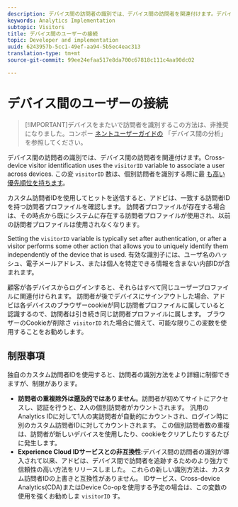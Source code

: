 ```yaml
---
description: デバイス間の訪問者の識別では、デバイス間の訪問者を関連付けます。デバイス間の訪問者の識別では、訪問者 ID 変数の s.visitorID を使用して、デバイス間のユーザーを関連付けます。
keywords: Analytics Implementation
subtopic: Visitors
title: デバイス間のユーザーの接続
topic: Developer and implementation
uuid: 6243957b-5cc1-49ef-aa94-5b5ec4eac313
translation-type: tm+mt
source-git-commit: 99ee24efaa517e8da700c67818c111c4aa90dc02

---
```



# デバイス間のユーザーの接続

> [!IMPORTANT]デバイスをまたいで訪問者を識別するこの方法は、非推奨になりました。コンポー [ネントユーザーガイドの](/help/components/cda/cda-home.md) 「デバイス間の分析」を参照してください。

デバイス間の訪問者の識別では、デバイス間の訪問者を関連付けます。Cross-device visitor identification uses the `visitorID` variable to associate a user across devices. この変 `visitorID` 数は、個別訪問者を識別する際に最 [も高い優先順位を持ちます](../c-unique-visitors/visid-overview.md)。

カスタム訪問者IDを使用してヒットを送信すると、アドビは、一致する訪問者IDを持つ訪問者プロファイルを確認します。 訪問者プロファイルが存在する場合は、その時点から既にシステムに存在する訪問者プロファイルが使用され、以前の訪問者プロファイルは使用されなくなります。

Setting the `visitorID` variable is typically set after authentication, or after a visitor performs some other action that allows you to uniquely identify them independently of the device that is used. 有効な識別子には、ユーザ名のハッシュ、電子メールアドレス、または個人を特定できる情報を含まない内部IDが含まれます。

顧客が各デバイスからログインすると、それらはすべて同じユーザープロファイルに関連付けられます。 訪問者が後でデバイスにサインアウトした場合、アドビは各デバイスのブラウザーcookieが同じ訪問者プロファイルに属していると認識するので、訪問者は引き続き同じ訪問者プロファイルに属します。 ブラウザーのCookieが削除さ `visitorID` れた場合に備えて、可能な限りこの変数を使用することをお勧めします。

## 制限事項

独自のカスタム訪問者IDを使用すると、訪問者の識別方法をより詳細に制御できますが、制限があります。

* **訪問者の重複除外は遡及的ではありません**。訪問者が初めてサイトにアクセスし、認証を行うと、2人の個別訪問者がカウントされます。 汎用のAnalytics IDに対して1人の実訪問者が自動的にカウントされ、ログイン時に別のカスタム訪問者IDに対してカウントされます。 この個別訪問者数の重複は、訪問者が新しいデバイスを使用したり、cookieをクリアしたりするたびに発生します。
* **Experience Cloud IDサービスとの非互換性**:デバイス間の訪問者の識別が導入されて以来、アドビは、デバイス間で訪問者を追跡するためのより強力で信頼性の高い方法をリリースしました。 これらの新しい識別方法は、カスタム訪問者IDの上書きと互換性がありません。 IDサービス、Cross-device Analytics(CDA)またはDevice Co-opを使用する予定の場合は、この変数の使用を強くお勧めしま `visitorID` す。
